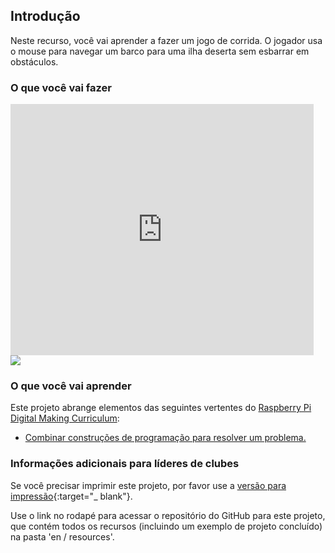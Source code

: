 ## Introdução

Neste recurso, você vai aprender a fazer um jogo de corrida. O jogador usa o mouse para navegar um barco para uma ilha deserta sem esbarrar em obstáculos.

### O que você vai fazer

<div class="scratch-preview">
  <iframe allowtransparency="true" width="485" height="402" src="https://scratch.mit.edu/projects/embed/63957956/?autostart=false" frameborder="0"></iframe>
  <img src="images/boat-final.png">
</div>

### O que você vai aprender

Este projeto abrange elementos das seguintes vertentes do [Raspberry Pi Digital Making Curriculum](http://rpf.io/curriculum):

+ [Combinar construções de programação para resolver um problema.](https://www.raspberrypi.org/curriculum/programming/builder)

### Informações adicionais para líderes de clubes

Se você precisar imprimir este projeto, por favor use a [versão para impressão](https://projects.raspberrypi.org/en/projects/boat-race/print){:target="_ blank"}.

Use o link no rodapé para acessar o repositório do GitHub para este projeto, que contém todos os recursos (incluindo um exemplo de projeto concluído) na pasta 'en / resources'.
